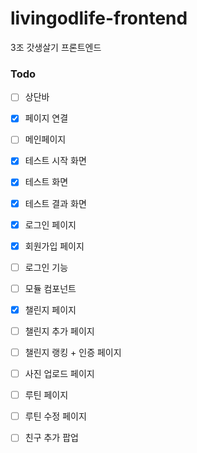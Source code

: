 # livingodlife-frontend
3조 갓생살기 프론트엔드

### Todo

- [ ] 상단바 
- [X] 페이지 연결

- [ ] 메인페이지

- [X] 테스트 시작 화면
- [X] 테스트 화면
- [X] 테스트 결과 화면

- [X] 로그인 페이지
- [X] 회원가입 페이지
- [ ] 로그인 기능

- [ ] 모듈 컴포넌트

- [X] 챌린지 페이지
- [ ] 챌린지 추가 페이지
- [ ] 챌린지 랭킹 + 인증 페이지
- [ ] 사진 업로드 페이지

- [ ] 루틴 페이지
- [ ] 루틴 수정 페이지

- [ ] 친구 추가 팝업
